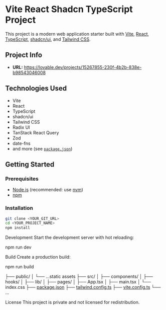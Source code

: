 # Vite React Shadcn TypeScript Project

This project is a modern web application starter built with [Vite](https://vitejs.dev/), [React](https://react.dev/), [TypeScript](https://www.typescriptlang.org/), [shadcn/ui](https://ui.shadcn.com/), and [Tailwind CSS](https://tailwindcss.com/).

## Project Info

- **URL:** https://lovable.dev/projects/15267855-230f-4b2b-838e-b98543046008

## Technologies Used

- Vite
- React
- TypeScript
- shadcn/ui
- Tailwind CSS
- Radix UI
- TanStack React Query
- Zod
- date-fns
- and more (see [`package.json`](package.json))

## Getting Started

### Prerequisites

- [Node.js](https://nodejs.org/) (recommended: use [nvm](https://github.com/nvm-sh/nvm#installing-and-updating))
- [npm](https://www.npmjs.com/)

### Installation

```sh
git clone <YOUR_GIT_URL>
cd <YOUR_PROJECT_NAME>
npm install

```

Development
Start the development server with hot reloading:

npm run dev

Build
Create a production build:

npm run build

├── public/
│   └── ...static assets
├── src/
│   ├── components/
│   ├── hooks/
│   ├── lib/
│   ├── pages/
│   ├── App.tsx
│   ├── main.tsx
│   └── index.css
├── [package.json](http://_vscodecontentref_/0)
├── [tailwind.config.ts](http://_vscodecontentref_/1)
├── [vite.config.ts](http://_vscodecontentref_/2)
└── ...

License
This project is private and not licensed for redistribution.